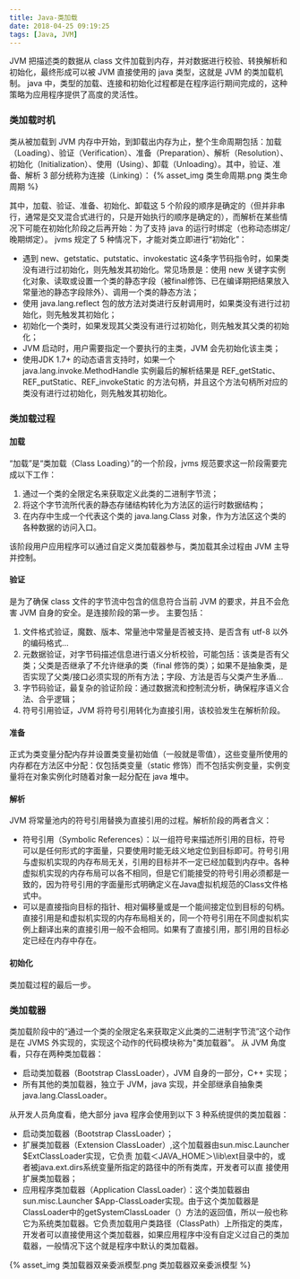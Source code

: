 ```yaml
---
title: Java-类加载
date: 2018-04-25 09:19:25
tags: [Java, JVM]
---
```

JVM 把描述类的数据从 class 文件加载到内存，并对数据进行校验、转换解析和初始化，最终形成可以被 JVM 直接使用的 java 类型，这就是 JVM 的类加载机制。
java 中，类型的加载、连接和初始化过程都是在程序运行期间完成的，这种策略为应用程序提供了高度的灵活性。

### 类加载时机
类从被加载到 JVM 内存中开始，到卸载出内存为止，整个生命周期包括：加载（Loading）、验证（Verification）、准备（Preparation）、解析（Resolution）、初始化（Initialization）、使用（Using）、卸载（Unloading）。其中，验证、准备、解析 3 部分统称为连接（Linking）：
{% asset_img 类生命周期.png 类生命周期 %}

其中，加载、验证、准备、初始化、卸载这 5 个阶段的顺序是确定的（但并非串行，通常是交叉混合式进行的，只是开始执行的顺序是确定的），而解析在某些情况下可能在初始化阶段之后再开始：为了支持 java 的运行时绑定（也称动态绑定/晚期绑定）。
jvms 规定了 5 种情况下，才能对类立即进行“初始化”：
* 遇到 new、getstatic、putstatic、invokestatic 这4条字节码指令时，如果类没有进行过初始化，则先触发其初始化。常见场景是：使用 new 关键字实例化对象、读取或设置一个类的静态字段（被final修饰、已在编译期把结果放入常量池的静态字段除外）、调用一个类的静态方法；
* 使用 java.lang.reflect 包的放方法对类进行反射调用时，如果类没有进行过初始化，则先触发其初始化；
* 初始化一个类时，如果发现其父类没有进行过初始化，则先触发其父类的初始化；
* JVM 启动时，用户需要指定一个要执行的主类，JVM 会先初始化该主类；
* 使用JDK 1.7+ 的动态语言支持时，如果一个 java.lang.invoke.MethodHandle 实例最后的解析结果是 REF_getStatic、REF_putStatic、REF_invokeStatic 的方法句柄，并且这个方法句柄所对应的类没有进行过初始化，则先触发其初始化。

### 类加载过程
#### 加载
“加载”是“类加载（Class Loading）”的一个阶段，jvms 规范要求这一阶段需要完成以下工作：
1. 通过一个类的全限定名来获取定义此类的二进制字节流；
2. 将这个字节流所代表的静态存储结构转化为方法区的运行时数据结构；
3. 在内存中生成一个代表这个类的 java.lang.Class 对象，作为方法区这个类的各种数据的访问入口。

该阶段用户应用程序可以通过自定义类加载器参与，类加载其余过程由 JVM 主导并控制。

#### 验证
是为了确保 class 文件的字节流中包含的信息符合当前 JVM 的要求，并且不会危害 JVM 自身的安全。是连接阶段的第一步。
主要包括：
1. 文件格式验证，魔数、版本、常量池中常量是否被支持、是否含有 utf-8 以外的编码格式...
2. 元数据验证，对字节码描述信息进行语义分析校验，可能包括：该类是否有父类；父类是否继承了不允许继承的类（final 修饰的类）；如果不是抽象类，是否实现了父类/接口必须实现的所有方法；字段、方法是否与父类产生矛盾...
3. 字节码验证，最复杂的验证阶段：通过数据流和控制流分析，确保程序语义合法、合乎逻辑；
4. 符号引用验证，JVM 将符号引用转化为直接引用，该校验发生在解析阶段。

#### 准备
正式为类变量分配内存并设置类变量初始值（一般就是零值），这些变量所使用的内存都在方法区中分配：仅包括类变量（static 修饰）而不包括实例变量，实例变量将在对象实例化时随着对象一起分配在 java 堆中。

#### 解析
JVM 将常量池内的符号引用替换为直接引用的过程。解析阶段的两者含义：
* 符号引用（Symbolic References）：以一组符号来描述所引用的目标，符号可以是任何形式的字面量，只要使用时能无歧义地定位到目标即可。符号引用与虚拟机实现的内存布局无关，引用的目标并不一定已经加载到内存中。各种虚拟机实现的内存布局可以各不相同，但是它们能接受的符号引用必须都是一致的，因为符号引用的字面量形式明确定义在Java虚拟机规范的Class文件格式中。
* 可以是直接指向目标的指针、相对偏移量或是一个能间接定位到目标的句柄。直接引用是和虚拟机实现的内存布局相关的，同一个符号引用在不同虚拟机实例上翻译出来的直接引用一般不会相同。如果有了直接引用，那引用的目标必定已经在内存中存在。

#### 初始化
类加载过程的最后一步。

### 类加载器
类加载阶段中的“通过一个类的全限定名来获取定义此类的二进制字节流”这个动作是在 JVMS 外实现的，实现这个动作的代码模块称为"类加载器"。
从 JVM 角度看，只存在两种类加载器：
* 启动类加载器（Bootstrap ClassLoader），JVM 自身的一部分，C++ 实现；
* 所有其他的类加载器，独立于 JVM，java 实现，并全部继承自抽象类 java.lang.ClassLoader。

从开发人员角度看，绝大部分 java 程序会使用到以下 3 种系统提供的类加载器：
* 启动类加载器（Bootstrap ClassLoader）；
* 扩展类加载器（Extension ClassLoader）,这个加载器由sun.misc.Launcher $ExtClassLoader实现，它负责
加载＜JAVA_HOME＞\\lib\\ext目录中的，或者被java.ext.dirs系统变量所指定的路径中的所有类库，开发者可以直
接使用扩展类加载器；
* 应用程序类加载器（Application ClassLoader）：这个类加载器由sun.misc.Launcher $App-ClassLoader实现。由于这个类加载器是ClassLoader中的getSystemClassLoader（）方法的返回值，所以一般也称它为系统类加载器。它负责加载用户类路径（ClassPath）上所指定的类库，开发者可以直接使用这个类加载器，如果应用程序中没有自定义过自己的类加载器，一般情况下这个就是程序中默认的类加载器。

{% asset_img 类加载器双亲委派模型.png 类加载器双亲委派模型 %}
